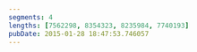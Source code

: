 ```yaml
---
segments: 4
lengths: [7562298, 8354323, 8235984, 7740193]
pubDate: 2015-01-28 18:47:53.746057
---
```

